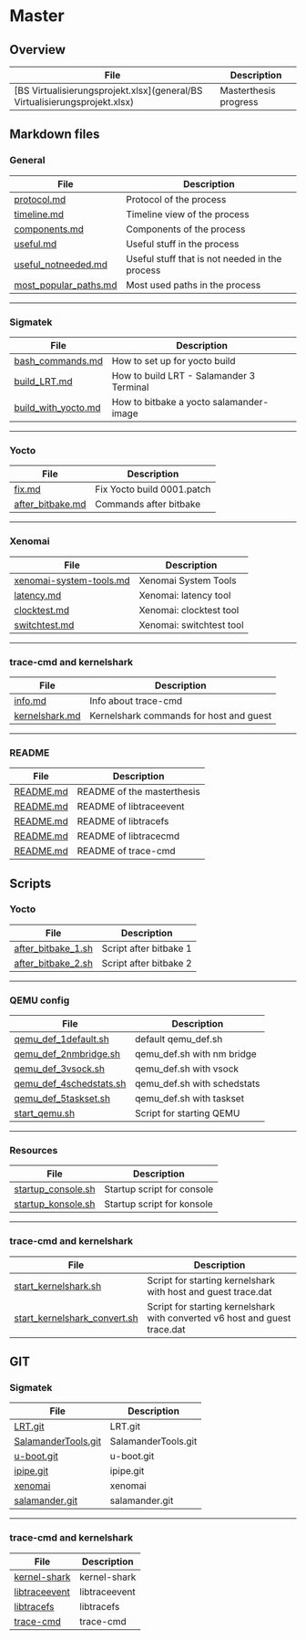 # Master 
## Overview
| File       | Description |
|------------|-------|
| [BS Virtualisierungsprojekt.xlsx](general/BS Virtualisierungsprojekt.xlsx)   | Masterthesis progress |

## Markdown files
### General
| File       | Description |
|------------|-------|
| [protocol.md](general/protocol.md)   | Protocol of the process |
| [timeline.md](general/timeline.md)   | Timeline view of the process |
| [components.md](general/components.md)   | Components of the process |
| [useful.md](workflow/useful.md)   | Useful stuff in the process |
| [useful_notneeded.md](workflow/useful_notneeded.md)   | Useful stuff that is not needed in the process |
| [most_popular_paths.md](workflow/most_popular_paths.md)   | Most used paths in the process |

<hr>

### Sigmatek 
| File       | Description |
|------------|-------|
| [bash_commands.md](sigmatek/bash_commands.md)   | How to set up for yocto build |
| [build_LRT.md](sigmatek/build_LRT.md)   | How to build LRT - Salamander 3 Terminal |
| [build_with_yocto.md](sigmatek/build_with_yocto.md)  | How to bitbake a yocto salamander-image |

<hr>

### Yocto 
| File       | Description |
|------------|-------|
| [fix.md](yocto/fix.md)   | Fix Yocto build 0001.patch |
| [after_bitbake.md](yocto/after_bitbake.md)   | Commands after bitbake |

<hr>

### Xenomai
| File       | Description |
|------------|-------|
| [xenomai-system-tools.md](xenomai/xenomai-system-tools.md)   | Xenomai System Tools |
| [latency.md](xenomai/latency.md)   | Xenomai: latency tool |
| [clocktest.md](xenomai/clocktest.md)   | Xenomai: clocktest tool |
| [switchtest.md](xenomai/switchtest.md)   | Xenomai: switchtest tool |

<hr>

### trace-cmd and kernelshark
| File       | Description |
|------------|-------|
| [info.md](trace-cmd/analysis/info.md)   | Info about trace-cmd |
| [kernelshark.md](trace-cmd/analysis/kernelshark.md)   | Kernelshark commands for host and guest |

<hr>

### README 
| File       | Description |
|------------|-------|
| [README.md](../../README.md)   | README of the masterthesis |
| [README.md](trace-cmd/LTS/libtraceevent-1.8.2/README.md)   | README of libtraceevent |
| [README.md](trace-cmd/LTS/libtracefs-1.8.0/README.md)   | README of libtracefs |
| [README.md](trace-cmd/LTS/trace-cmd-libtracecmd-1.5.1/README.md)   | README of libtracecmd |
| [README.md](trace-cmd/LTS/trace-cmd-v3.2/README.md)   | README of trace-cmd |


## Scripts
### Yocto
| File       | Description |
|------------|-------|
| [after_bitbake_1.sh](yocto/after_bitbake_1.sh)   | Script after bitbake 1 |
| [after_bitbake_2.sh](yocto/after_bitbake_2.sh)   | Script after bitbake 2 |

<hr>

### QEMU config
| File       | Description |
|------------|-------|
| [qemu_def_1default.sh](resources/QEMU/qemu_def_1default.sh) | default qemu_def.sh  |
| [qemu_def_2nmbridge.sh](resources/QEMU/qemu_def_2nmbridge.sh) | qemu_def.sh with nm bridge  |
| [qemu_def_3vsock.sh](resources/QEMU/qemu_def_3vsock.sh) |qemu_def.sh with vsock |
| [qemu_def_4schedstats.sh](resources/QEMU/qemu_def_4schedstats.sh) | qemu_def.sh with schedstats  |
| [qemu_def_5taskset.sh](resources/QEMU/qemu_def_5taskset.sh) | qemu_def.sh with taskset  |
| [start_qemu.sh](resources/QEMU/start_qemu.sh) | Script for starting QEMU |


<hr>




### Resources 
| File       | Description |
|------------|-------|
| [startup_console.sh](resources/scripts/startup_console.sh)   | Startup script for console |
| [startup_konsole.sh](resources/scripts/startup_konsole.sh)   | Startup script for konsole |

<hr>


### trace-cmd and kernelshark
| File       | Description |
|------------|-------|
| [start_kernelshark.sh](trace-cmd/analysis/test/start_kernelshark.sh)   | Script for starting kernelshark with host and guest trace.dat |
| [start_kernelshark_convert.sh](trace-cmd/analysis/test/start_kernelshark_convert.sh)   | Script for starting kernelshark with converted v6 host and guest trace.dat |

## GIT
### Sigmatek
| File                                       | Description            |
|--------------------------------------------|------------------------|
| <a href="https://git.sigmatek.at/SIG_SW_BS/salamander/LRT" target="_blank">LRT.git</a>                     | LRT.git                |
| <a href="https://git.sigmatek.at/SIG_SW_BS/salamander/SalamanderTools.git" target="_blank">SalamanderTools.git</a> | SalamanderTools.git    |
| <a href="https://git.sigmatek.at/SIG_SW_BS/salamander/u-boot.git" target="_blank">u-boot.git</a>            | u-boot.git             |
| <a href="https://git.sigmatek.at/SIG_SW_BS/salamander/ipipe.git" target="_blank">ipipe.git</a>             | ipipe.git              |
| <a href="https://git.sigmatek.at/SIG_SW_BS/salamander/xenomai" target="_blank">xenomai</a>                | xenomai                |
| <a href="https://git.sigmatek.at/SIG_SW_BS/salamander/yocto4/salamander.git" target="_blank">salamander.git</a>  | salamander.git         |

<hr>

### trace-cmd and kernelshark
| File       | Description |
|------------|-------|
| <a href="https://git.kernel.org/pub/scm/utils/trace-cmd/kernel-shark.git/" target="_blank">kernel-shark</a>  | kernel-shark |
| <a href="https://git.kernel.org/pub/scm/libs/libtrace/libtraceevent.git/" target="_blank">libtraceevent</a>  | libtraceevent |
| <a href="https://git.kernel.org/pub/scm/libs/libtrace/libtracefs.git/" target="_blank">libtracefs</a>  | libtracefs |
| <a href="https://git.kernel.org/pub/scm/utils/trace-cmd/trace-cmd.git/" target="_blank">trace-cmd</a>  | trace-cmd |
